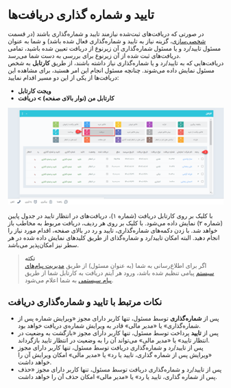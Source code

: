 # تایید و شماره گذاری دریافت‌ها
در صورتی که دریافت‌های ثبت‌شده نیازمند تایید و شماره‌گذاری باشند (در قسمت [شخصی‌سازی](https://github.com/1stco/PayamGostarDocs/tree/master/Help/Settings/Personalization-crm/Factor-management/Factor-management.md)، گزینه نیاز به تایید و شماره‌گذاری فعال شده باشد) و شما به عنوان مسئول تایید/رد و یا مسئول شماره‌گذاری آن زیرنوع از دریافت تعیین شده باشید، تمامی دریافت‌های ثبت شده از آن زیرنوع برای بررسی به دست شما می‌رسد.<br>
دریافت‌هایی که به تایید/رد و یا شماره‌گذاری نیاز داشته باشند، از طریق **کارتابل** به شخص مسئول نمایش داده می‌شوند. چنانچه مسئول انجام این امر هستید، برای مشاهده این دریافت‌ها از یکی از این دو مسیر اقدام نمایید:
- **ویجت کارتابل**
- **کارتابل من (نوار بالای صفحه) > دریافت<br>**

 ![کارتابل تایید و شماره‌گذاری دریافت‌ها ](./Images/reciept-confirmation.cartable.png)
 
 با  کلیک بر روی کارتابل دریافت (شماره ۱)، دریافت‌های در انتظار تایید در جدول پایین (شماره ۲) نمایش داده می‌شود. با کلیک بر روی هر ردیف، دریافت مربوط به مخاطب باز خواهد شد. با زدن دکمه‌های شماره‌گذاری، تایید و رد در بالای صفحه، اقدام مورد نیاز را انجام دهید. البته امکان تایید/رد و شماره‌‌گذای از طریق کلیدهای نمایش داده شده در هر سطر نیز امکان‌پذیر می‌باشد.
 
> **نکته**<br>
> اگر برای اطلاع‌رسانی به شما (به عنوان مسئول) از طریق [ مدیریت پیام‌های سیستم](https://github.com/1stco/PayamGostarDocs/blob/master/Help/Basic-Information/Manage-system-messages/Manage-system-messages.md) پیامی تنظیم شده باشد، ورود هر آیتم دریافت به کارتابل شما از طریق [پیام سیستمی](https://github.com/1stco/PayamGostarDocs/blob/master/Help/home/NotificationManagement2.6.0.md) به شما اعلام می‌شود.<br>

## نکات مرتبط با تایید و شماره‌گذاری دریافت
- پس از **شماره‌گذاری** توسط مسئول، تنها کاربر دارای مجوز «ویرایش شماره پس از شماره‌گذاری» یا «مدیر مالی» قادر به ویرایش شماره‌ی دریافت خواهد بود.
- پس از **تایید** 
پرداخت توسط مسئول، تنها کاربر دارای مجوز «بازگشت به وضعیت در انتظار تایید» یا «مدیر مالی» می‌تواند آن را به وضعیت در انتظار تایید بازگرداند.
- پس از تایید/رد و شماره‌گذاری دریافت توسط مسئول، تنها کاربر دارای مجوز «ویرایش پس از شماره گذاری، تایید یا رد» یا «مدیر مالی» امکان ویرایش آن را خواهد داشت.
- پس از تایید/رد و شماره‌گذاری دریافت توسط مسئول، تنها کاربر دارای مجوز «حذف پس از شماره گذاری، تایید یا رد» یا «مدیر مالی» امکان حذف آن را خواهد داشت.
